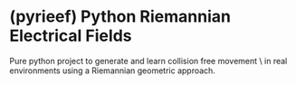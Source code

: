 (pyrieef) Python Riemannian Electrical Fields
=============

Pure python project to generate and learn collision free movement \\
in real environments using a Riemannian geometric approach.